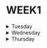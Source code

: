 # WEEK1

<details>
<summary> Tuesday </summary>  
  
***1.Interpreted And Compiled Programming Languages***

**•Compiled language**  

A compiled language is a programming language whose implementations are usually "translators" that create machine code from source code written by the developer.

**•Interpreted language**

An interpreted language is a programming language in which instructions are mostly executed directly without first being compiled into machine language.

**Personal comparison**

In short, a compiled language when translated into machine language is more efficient for the user when executed, while an interpreted language is more optimized on the developer's side and is a little less efficient when executed since it means a slightly higher load for the machine.


***2.Is Java compiled or interpreted, or both?***

Java is a language that is compiled and interpreted at the same time, since the compiler converts the code into bytecode, and then the Ja Virtual Machine ends up interpreting that code.


***3.Pseudocode Currency Converter exercise***

Pseudocode FROM_USD_TO_SOLANA

Start  
USD <--- GET  
SOLANA_PER_USD <--- 0.023  
EXCHANGE <--- USD * SOLANA_PER_USD  
PRINT <--- EXCHANGE  
End
  
</details>



<details>
<summary> Wednesday </summary>  

***1.Your date of birth in the matrix? exercise***  

I was born on May 7, **2003**  

So convert the year of birth (2003) to binary numbers:

|  2¹⁰ |  2⁹ |  2⁸ |  2⁷ | 2⁶ | 2⁵ | 2⁴ | 2³ | 2² | 2¹ | 2⁰ |
|:----:|:---:|:---:|:---:|:--:|:--:|:--:|:--:|:--:|:--:|:--:|
| 1024 | 512 | 256 | 128 | 64 | 32 | 16 |  8 |  4 |  2 |  1 |

2003 - 1024 = 979, this is equal to 1

979 - 512 = 467, this is worth 1

467 - 256 = 211, this is equal to 1

211 - 128 = 83, this is equal to 1

83 - 64 = 19, this is equal to 1

19 - 32 is not a possible operation, so it is 0

19 - 16 = 3, this is worth 1

3 - 8 is not a possible operation, so it is equal to 0

3 - 4 is not a possible operation, so it is 0

3 - 2 = 1, this is equal to 1

1 - 1 = 0, this is equal to 1

This process gives us as a result that my year of birth in binary numbers is: **11111010011**




***2.MIPS exercise***  

1. Create a program that adds any two given numbers provided by the user  

```assembly
   .data
	      num1: .asciiz "\nEnter your first number: "
	      num2: .asciiz "\nEnter your second number: "
	      sum: .asciiz "\nThe sum of the numbers entered is: " 
	      subs: .asciiz "\nThe remainder of the numbers entered is: "
	      multi: .asciiz "\nThe multiplication of the entered numbers is: "
	      divs: .asciiz "\nThe division of the entered numbers is: "
	      thanks: .asciiz "\nThanks for testing my code :) "
  .text
	      main:
              li $v0, 4
              la $a0, num1
              syscall

              li $v0, 5
              syscall

              move $t0, $v0

              li $v0, 4
              la $a0, num2
              syscall

              li $v0, 5
              syscall

              move $t1, $v0
              
              add $t2, $t0, $t1
              
              li $v0, 4
              la $a0, sum
              syscall
              
              li $v0, 1
              move $a0, $t2
              syscall                         
              
              sub $t3, $t0, $t1
              
              li $v0, 4
              la $a0, subs
              syscall
              
              li $v0, 1
              move $a0, $t3
              syscall
              
              mul $t4, $t0, $t1
              
              li $v0, 4
              la $a0, multi
              syscall
              
              li $v0, 1
              move $a0, $t4
              syscall
              
              div $t5, $t0, $t1
              
              li $v0, 4
              la $a0, divs
              syscall
              
              li $v0, 1
              move $a0, $t5
              syscall
              
              li $v0, 4
              la $a0, thanks
              syscall


```

2. Create a program that adds any two given numbers provided by the user  

```assembly
   .data
        message: .asciiz "\nHello, my name is Leonardo\n"
  .text
        main:
              li $v0, 4
              la $a0, message
              syscall

```

</details>



<details>
<summary> Thursday </summary>  

***1.Print special numbers exercise***  

In this exercise to print all the even numbers from 0 to 100 I have done it using the ***for***, ***while*** and ***do while*** cycle as follows:

### *for*

```javascript
let numbers = '';

for (i = 0; i <= 100; i++) {
  if (i % 2 == 0) 
  numbers = numbers + i + ' ';
}
console.log(numbers);
```  

### *while*

```javascript
let num = 0;

while (num <= 100){
  if(num % 2 == 0)
  console.log(num);
  num++; 
  
}
```  

### *do while*

```javascript
let num = 0;
do {
  if(num % 2 == 0)   
    console.log(num);
    num++
}while(num <= 100);
```

***2.Bad Code exercise***

In the following code there is an error with the conditional:  

```javascript
var cond = false;

if ((cond = true)) {
  console.log('The cond variable is true');
} else {
  console.log('The cond variable is false');
}
```
The error in this code was inside the condition (*if ((cond = true))*) so one solution was to simply fix it by adding the remaining equals symbol (*if ((cond == true)*):

```javascript
var cond = false;

if ((cond == true)) {
  console.log('The cond variable is true');
} else {
  console.log('The cond variable is false');
}
```

***3.Bad Code 2 exercise***  

This code had a problem, and it was that it could not fulfill the intention of the program, and it could not mount if the given number was less than 1000, a multiple of 10 or if it was different from the given number (*100*)

```javascript
var n = 100;

if (n == 100) {
  console.log('This is a special number!');
}
if (n < 1000) {
  console.log('');
} else {
  console.log('Just a regular number');
}
if (n % 10 == 0) {
  console.log('This number is multiple of 10');
}
```

So I solved it as follows:

```javascript
var n = 100;

if (n == 100) {
  console.log('This is a special number!');
} else if (n < 1000 && n % 10 == 0){
  console.log('This is almost special number!');
} else {
  console.log('Just a regular number');
}
```
</details>
